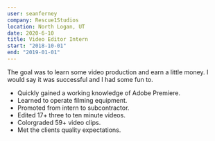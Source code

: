 ```yaml
---
user: seanferney
company: Rescue1Studios
location: North Logan, UT
date: 2020-6-10
title: Video Editor Intern
start: "2018-10-01"
end: "2019-01-01"
---
```

The goal was to learn some video production and earn a little money. I would say it was successful and I had some fun to.

- Quickly gained a working knowledge of Adobe Premiere.
- Learned to operate filming equipment.
- Promoted from intern to subcontractor.
- Edited 17+ three to ten minute videos.
- Colorgraded 59+ video clips.
- Met the clients quality expectations.
